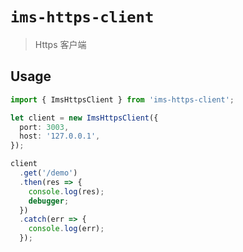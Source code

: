 # `ims-https-client`

> Https 客户端

## Usage

```ts
import { ImsHttpsClient } from 'ims-https-client';

let client = new ImsHttpsClient({
  port: 3003,
  host: '127.0.0.1',
});

client
  .get('/demo')
  .then(res => {
    console.log(res);
    debugger;
  })
  .catch(err => {
    console.log(err);
  });
```
